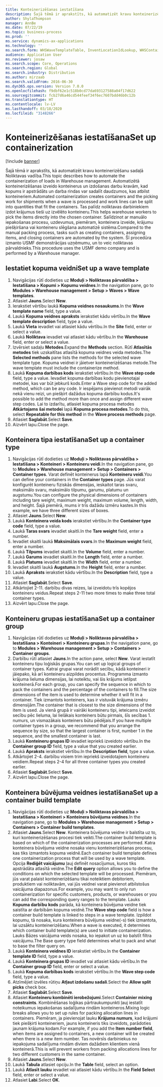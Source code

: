 ```yaml
---
title: Konteinerizēšanas iestatīšana
description: Šajā tēmā ir aprakstīts, kā automatizēt kravu konteinerizēšanu sadaļā Noliktavas vadība.
author: ShylaThompson
manager: AnnBe
ms.date: 07/22/19
ms.topic: business-process
ms.prod: ''
ms.service: dynamics-ax-applications
ms.technology: ''
ms.search.form: WHSWaveTemplateTable, InventLocationIdLookup, WHSContainerType, WHSContainerGroup, WHSContainerizationTable, WHSContainerizationBreak, WHSCreateContainerBreak
audience: Application User
ms.reviewer: josaw
ms.search.scope: Core, Operations
ms.search.region: Global
ms.search.industry: Distribution
ms.author: mirzaab
ms.search.validFrom: 2016-06-30
ms.dyn365.ops.version: Version 7.0.0
ms.openlocfilehash: f9dbf62e1c518b0cd77da693127588a04f17d622
ms.sourcegitcommit: fcb27d6a46cd544feef34f6ec7607bdd46b0c12b
ms.translationtype: HT
ms.contentlocale: lv-LV
ms.lasthandoff: 03/18/2020
ms.locfileid: "3148266"
---
```

# <a name="set-up-containerization"></a><span data-ttu-id="6e955-103">Konteinerizēšanas iestatīšana</span><span class="sxs-lookup"><span data-stu-id="6e955-103">Set up containerization</span></span>

[!include [banner](../../includes/banner.md)]

<span data-ttu-id="6e955-104">Šajā tēmā ir aprakstīts, kā automatizēt kravu konteinerizēšanu sadaļā Noliktavas vadība.</span><span class="sxs-lookup"><span data-stu-id="6e955-104">This topic describes how to automate the containerization of loads in Warehouse management.</span></span> <span data-ttu-id="6e955-105">Automatizētā konteinerizēšanas izveido konteinerus un izdošanas darbu kravām, kad kopums ir apstrādāts un darba rindas var sadalīt daudzumos, kas atbilst konteineriem.</span><span class="sxs-lookup"><span data-stu-id="6e955-105">Automated containerization creates containers and the picking work for shipments when a wave is processed and work lines can be split into quantities that fit the containers.</span></span> <span data-ttu-id="6e955-106">Tas palīdz noliktavas darbiniekiem izdot krājumus tieši uz izvēlēto konteineru.</span><span class="sxs-lookup"><span data-stu-id="6e955-106">This helps warehouse workers to pick the items directly into the chosen container.</span></span> <span data-ttu-id="6e955-107">Salīdzinot ar manuālo iepakošanas procesu, uzdevumus, piemēram, konteinera izveide, krājumu piešķiršana vai konteineru slēgšana automatizē sistēma.</span><span class="sxs-lookup"><span data-stu-id="6e955-107">Compared to the manual packing process, tasks such as creating containers, assigning items, and closing containers are automated by the system.</span></span> <span data-ttu-id="6e955-108">Šī procedūra izmanto USMF demonstrācijas uzņēmumu, un to veic noliktavas pārvaldnieks.</span><span class="sxs-lookup"><span data-stu-id="6e955-108">This procedure uses the USMF demo company and is performed by a Warehouse manager.</span></span>


## <a name="set-up-a-wave-template"></a><span data-ttu-id="6e955-109">Iestatiet kopuma veidni</span><span class="sxs-lookup"><span data-stu-id="6e955-109">Set up a wave template</span></span>
1. <span data-ttu-id="6e955-110">Navigācijas rūtī dodieties uz **Moduļi > Noliktavas pārvaldība > Iestatīšana > Kopumi > Kopumu veidnes**.</span><span class="sxs-lookup"><span data-stu-id="6e955-110">In the navigation pane, go to **Modules > Warehouse management > Setup > Waves > Wave templates**.</span></span>
2. <span data-ttu-id="6e955-111">Atlasiet **Jauns**.</span><span class="sxs-lookup"><span data-stu-id="6e955-111">Select **New**.</span></span>
3. <span data-ttu-id="6e955-112">Ierakstiet vērtību laukā **Kopuma veidnes nosaukums**.</span><span class="sxs-lookup"><span data-stu-id="6e955-112">In the **Wave template name** field, type a value.</span></span>
4. <span data-ttu-id="6e955-113">Laukā **Kopuma veidnes apraksts** ierakstiet kādu vērtību.</span><span class="sxs-lookup"><span data-stu-id="6e955-113">In the **Wave template description** field, type a value.</span></span>
5. <span data-ttu-id="6e955-114">Laukā **Vieta** ievadiet vai atlasiet kādu vērtību.</span><span class="sxs-lookup"><span data-stu-id="6e955-114">In the **Site** field, enter or select a value.</span></span>
6. <span data-ttu-id="6e955-115">Laukā **Noliktava** ievadiet vai atlasiet kādu vērtību.</span><span class="sxs-lookup"><span data-stu-id="6e955-115">In the **Warehouse** field, enter or select a value.</span></span>
7. <span data-ttu-id="6e955-116">Izvērsiet sadaļu **Metodes**.</span><span class="sxs-lookup"><span data-stu-id="6e955-116">Expand the **Methods** section.</span></span> <span data-ttu-id="6e955-117">Rūtī **Atlasītās metodes** tiek uzskaitītas atlasītā kopuma veidnes veida metodes.</span><span class="sxs-lookup"><span data-stu-id="6e955-117">The **Selected methods** pane lists the methods for the selected wave template type.</span></span> <span data-ttu-id="6e955-118">Kopuma veidnei ir jāietver konteinerizēšanas metode.</span><span class="sxs-lookup"><span data-stu-id="6e955-118">The wave template must include the containerize method.</span></span>  
8. <span data-ttu-id="6e955-119">Laukā **Kopuma darbības kods** ierakstiet vērtību.</span><span class="sxs-lookup"><span data-stu-id="6e955-119">In the **Wave step code** field, type a value.</span></span> <span data-ttu-id="6e955-120">Ievadiet kopuma darbības kodu pievienotajai metodei, kas var būt jebkurš kods.</span><span class="sxs-lookup"><span data-stu-id="6e955-120">Enter a Wave step code for the added method, which can be any code.</span></span> <span data-ttu-id="6e955-121">Ir iespējams pievienot metodi vairāk nekā vienu reizi, un piešķirt dažādus kopuma darbību kodus.</span><span class="sxs-lookup"><span data-stu-id="6e955-121">It's possible to add the method more than once and assign different wave step codes.</span></span> <span data-ttu-id="6e955-122">Lai to izdarītu, atlasiet kopuma procesa metodes **Atkārtojams šai metodei** lapā **Kopuma procesa metodes**.</span><span class="sxs-lookup"><span data-stu-id="6e955-122">To do this, select **Repeatable for this method** in the **Wave process methods** page.</span></span>  
9. <span data-ttu-id="6e955-123">Atlasiet **Saglabāt**.</span><span class="sxs-lookup"><span data-stu-id="6e955-123">Select **Save**.</span></span>
10. <span data-ttu-id="6e955-124">Aizvērt lapu.</span><span class="sxs-lookup"><span data-stu-id="6e955-124">Close the page.</span></span>

## <a name="set-up-a-container-type"></a><span data-ttu-id="6e955-125">Konteinera tipa iestatīšana</span><span class="sxs-lookup"><span data-stu-id="6e955-125">Set up a container type</span></span>
1. <span data-ttu-id="6e955-126">Navigācijas rūtī dodieties uz **Moduļi > Noliktavas pārvaldība > Iestatīšana > Konteineri > Konteineru veidi**.</span><span class="sxs-lookup"><span data-stu-id="6e955-126">In the navigation pane, go to **Modules > Warehouse management > Setup > Containers > Container types**.</span></span> <span data-ttu-id="6e955-127">Varat definēt konteinerus lapā **Konteineru veidi**.</span><span class="sxs-lookup"><span data-stu-id="6e955-127">You can define your containers in the **Container types** page.</span></span> <span data-ttu-id="6e955-128">Jūs varat konfigurēt konteineru fiziskās dimensijas, ieskaitot taras svaru, maksimālo svaru, maksimālo tilpumu, garumu, platumu un augstumu.</span><span class="sxs-lookup"><span data-stu-id="6e955-128">You can configure the physical dimensions of containers including tare weight, maximum weight, maximum volume, length, width, and height.</span></span> <span data-ttu-id="6e955-129">Šajā piemērā, mums ir trīs dažādu izmēru kastes.</span><span class="sxs-lookup"><span data-stu-id="6e955-129">In this example, we have three different sizes of boxes.</span></span>  
2. <span data-ttu-id="6e955-130">Atlasiet **Jauns**.</span><span class="sxs-lookup"><span data-stu-id="6e955-130">Select **New**.</span></span>
3. <span data-ttu-id="6e955-131">Laukā **Konteinera veida kods** ierakstiet vērtību.</span><span class="sxs-lookup"><span data-stu-id="6e955-131">In the **Container type code** field, type a value.</span></span>
4. <span data-ttu-id="6e955-132">Laukā **Taras svars** ievadiet skaitli.</span><span class="sxs-lookup"><span data-stu-id="6e955-132">In the **Tare weight** field, enter a number.</span></span>
5. <span data-ttu-id="6e955-133">Ievadiet skaitli laukā **Maksimālais svars**.</span><span class="sxs-lookup"><span data-stu-id="6e955-133">In the **Maximum weight** field, enter a number.</span></span>
6. <span data-ttu-id="6e955-134">Laukā **Tilpums** ievadiet skaitli.</span><span class="sxs-lookup"><span data-stu-id="6e955-134">In the **Volume** field, enter a number.</span></span>
7. <span data-ttu-id="6e955-135">Laukā **Garums** ievadiet skaitli.</span><span class="sxs-lookup"><span data-stu-id="6e955-135">In the **Length** field, enter a number.</span></span>
8. <span data-ttu-id="6e955-136">Laukā **Platums** ievadiet skaitli.</span><span class="sxs-lookup"><span data-stu-id="6e955-136">In the **Width** field, enter a number.</span></span>
9. <span data-ttu-id="6e955-137">Ievadiet skaitli laukā **Augstums**.</span><span class="sxs-lookup"><span data-stu-id="6e955-137">In the **Height** field, enter a number.</span></span>
10. <span data-ttu-id="6e955-138">Laukā **Apraksts** ierakstiet kādu vērtību.</span><span class="sxs-lookup"><span data-stu-id="6e955-138">In the **Description** field, type a value.</span></span>
11. <span data-ttu-id="6e955-139">Atlasiet **Saglabāt**.</span><span class="sxs-lookup"><span data-stu-id="6e955-139">Select **Save**.</span></span>
13. <span data-ttu-id="6e955-140">Atkārtojiet 2-11. darbību divas reizes, lai izveidotu trīs kopējos konteineru veidus.</span><span class="sxs-lookup"><span data-stu-id="6e955-140">Repeat steps 2-11 two more times to make three total container types.</span></span>
14. <span data-ttu-id="6e955-141">Aizvērt lapu.</span><span class="sxs-lookup"><span data-stu-id="6e955-141">Close the page.</span></span>

## <a name="set-up-a-container-group"></a><span data-ttu-id="6e955-142">Konteineru grupas iestatīšana</span><span class="sxs-lookup"><span data-stu-id="6e955-142">Set up a container group</span></span>
1. <span data-ttu-id="6e955-143">Navigācijas rūtī dodieties uz **Moduļi > Noliktavas pārvaldība > Iestatīšana > Konteineri > Konteineru grupas**.</span><span class="sxs-lookup"><span data-stu-id="6e955-143">In the navigation pane, go to **Modules > Warehouse management > Setup > Containers > Container groups**.</span></span>
2. <span data-ttu-id="6e955-144">Darbību rūtī atlasiet **Jauns**.</span><span class="sxs-lookup"><span data-stu-id="6e955-144">In the action pane, select **New**.</span></span> <span data-ttu-id="6e955-145">Varat iestatīt konteineru tipu loģiskās grupas.</span><span class="sxs-lookup"><span data-stu-id="6e955-145">You can set up logical groups of container types.</span></span> <span data-ttu-id="6e955-146">Katrai grupai varat norādīt secību, kādā konteineri ir jāiepako, kā arī konteineru aizpildes procentus. Programma izmanto krājuma lieluma dimensijas, lai noteiktu, vai šis krājums ietilpst konteinerā.</span><span class="sxs-lookup"><span data-stu-id="6e955-146">For each group, you can specify the sequence in which to pack the containers and the percentage of the containers to fill.The size dimensions of the item is used to determine whether it will fit in a container.</span></span> <span data-ttu-id="6e955-147">Tiek izmantots konteiners, kas ir vistuvāk krājuma izmēru dimensijām.</span><span class="sxs-lookup"><span data-stu-id="6e955-147">The container that is closest to the size dimensions of the item is used.</span></span> <span data-ttu-id="6e955-148">Ja vienā grupā ir vairāki konteineru tipi, ieteicams izveidot secību pēc lieluma, lai lielākais konteiners būtu pirmais, šīs secības 1. numurs, un vismazākais konteiners būtu pēdējais.</span><span class="sxs-lookup"><span data-stu-id="6e955-148">If you have multiple container types in a group, we recommend that you arrange the sequence by size, so that the largest container is first, number 1 in the sequence, and the smallest container is last.</span></span>    
3. <span data-ttu-id="6e955-149">Laukā **Konteineru grupas ID** ievadiet iepriekš izveidoto vērtību.</span><span class="sxs-lookup"><span data-stu-id="6e955-149">In the **Container group ID** field, type a value that you created earlier.</span></span>
4. <span data-ttu-id="6e955-150">Laukā **Apraksts** ierakstiet vērtību.</span><span class="sxs-lookup"><span data-stu-id="6e955-150">In the **Description field**, type a value.</span></span>
5. <span data-ttu-id="6e955-151">Atkārtojiet 2-4. darbību visiem trim iepriekš izveidotajiem konteineru veidiem.</span><span class="sxs-lookup"><span data-stu-id="6e955-151">Repeat steps 2-4 for all three container types you created earlier.</span></span>
6. <span data-ttu-id="6e955-152">Atlasiet **Saglabāt**.</span><span class="sxs-lookup"><span data-stu-id="6e955-152">Select **Save**.</span></span>
7. <span data-ttu-id="6e955-153">Aizvērt lapu.</span><span class="sxs-lookup"><span data-stu-id="6e955-153">Close the page.</span></span>

## <a name="set-up-a-container-build-template"></a><span data-ttu-id="6e955-154">Konteinera būvējuma veidnes iestatīšana</span><span class="sxs-lookup"><span data-stu-id="6e955-154">Set up a container build template</span></span>
1. <span data-ttu-id="6e955-155">Navigācijas rūtī dodieties uz **Moduļi > Noliktavas pārvaldība > Iestatīšana > Konteineri > Konteinera būvējuma veidnes**.</span><span class="sxs-lookup"><span data-stu-id="6e955-155">In the navigation pane, go to **Modules > Warehouse management > Setup > Containers > Container build templates**.</span></span>
2. <span data-ttu-id="6e955-156">Atlasiet **Jauns**.</span><span class="sxs-lookup"><span data-stu-id="6e955-156">Select **New**.</span></span> <span data-ttu-id="6e955-157">Konteinera būvējuma veidne ir balstīta uz to, kuri konteinerizēšanas procesi tiek veikti.</span><span class="sxs-lookup"><span data-stu-id="6e955-157">The container build template is based on which of the containerization processes are performed.</span></span> <span data-ttu-id="6e955-158">Katra konteinera būvējuma veidne nosaka vienu konteinerizēšanas procesu, kas tiks izmantots kopuma veidnē.</span><span class="sxs-lookup"><span data-stu-id="6e955-158">Each container build template defines one containerization process that will be used by a wave template.</span></span> <span data-ttu-id="6e955-159">Opcija **Rediģēt vaicājumu** ļauj definēt nosacījumus, kuros tiks apstrādāta atlasītā veidne.</span><span class="sxs-lookup"><span data-stu-id="6e955-159">The **Edit query** option allows you to define the conditions on which the selected template will be processed.</span></span> <span data-ttu-id="6e955-160">Piemēram, jūs varat palaist konteinerizēšanu tikai noteiktiem debitoriem, produktiem vai noliktavām, vai jūs veidnei varat pievienot atbilstošus vaicājuma diapazonus.</span><span class="sxs-lookup"><span data-stu-id="6e955-160">For example, you may want to only run containerization for specific customers, products, or warehouses or you can add the corresponding query ranges to the template.</span></span> <span data-ttu-id="6e955-161">Lauks **Kopuma darbību kods** parāda, kā konteinera būvējuma veidne tiek saistīta ar darbībām kopuma veidnē.</span><span class="sxs-lookup"><span data-stu-id="6e955-161">The **Wave step code** field is how a container build template is linked to steps in a wave template.</span></span> <span data-ttu-id="6e955-162">Izpildot kopumu, tā nosaka, kura konteinera būvējuma veidne(-s) tiek izmantota, lai uzsāktu konteinerizēšanu.</span><span class="sxs-lookup"><span data-stu-id="6e955-162">When a wave is executed, it determines which container build template(s) are used to initiate containerization.</span></span> <span data-ttu-id="6e955-163">Lauks Bāzes vaicājuma veids nosaka, ko iepakot un uz ko balstīt filtra vaicājumu.</span><span class="sxs-lookup"><span data-stu-id="6e955-163">The Base query type field determines what to pack and what to base the filter query on.</span></span> 
3. <span data-ttu-id="6e955-164">Laukā **Konteinera veidnes ID** ierakstiet vērtību.</span><span class="sxs-lookup"><span data-stu-id="6e955-164">In the **Container template ID** field, type a value.</span></span>
4. <span data-ttu-id="6e955-165">Laukā **Konteinera grupas ID** ievadiet vai atlasiet kādu vērtību.</span><span class="sxs-lookup"><span data-stu-id="6e955-165">In the **Container group ID** field, enter or select a value.</span></span>
5. <span data-ttu-id="6e955-166">Laukā **Kopuma darbības kods** ierakstiet vērtību.</span><span class="sxs-lookup"><span data-stu-id="6e955-166">In the **Wave step code** field, type a value.</span></span>
6. <span data-ttu-id="6e955-167">Atzīmējiet izvēles rūtiņu **Atļaut izdošanu sadali**.</span><span class="sxs-lookup"><span data-stu-id="6e955-167">Select the **Allow split picks** check box.</span></span>
7. <span data-ttu-id="6e955-168">Atlasiet **Saglabāt**.</span><span class="sxs-lookup"><span data-stu-id="6e955-168">Select **Save**.</span></span>
8. <span data-ttu-id="6e955-169">Atlasiet **Konteineru kombinēti ierobežojumi**.</span><span class="sxs-lookup"><span data-stu-id="6e955-169">Select **Containier mixing constraints**.</span></span> <span data-ttu-id="6e955-170">Kombinēšanas loģikas pārtraukumpunkti ļauj iestatīt noteikumus iepakošanas sadalījuma rindām konteineros.</span><span class="sxs-lookup"><span data-stu-id="6e955-170">Mixing logic breaks allows you to set up rules for packing allocation lines in containers.</span></span> <span data-ttu-id="6e955-171">Piemēram, ja pievienojat lauku **Krājuma numurs**, kad krājumi tiek piešķirti konteineriem, jauns konteineris tiks izveidots, parādoties jaunam krājuma kodam.</span><span class="sxs-lookup"><span data-stu-id="6e955-171">For example, if you add the **Item number field**, when items are assigned to containers, a new container will be created when there is a new item number.</span></span> <span data-ttu-id="6e955-172">Tas novērsīs darbiniekus no iepakojuma sadalījuma rindām diviem dažādiem klientiem vienā konteinerā.</span><span class="sxs-lookup"><span data-stu-id="6e955-172">This is will prevent workers from packing allocations lines for two different customers in the same container.</span></span>  
9. <span data-ttu-id="6e955-173">Atlasiet **Jauns**.</span><span class="sxs-lookup"><span data-stu-id="6e955-173">Select **New**.</span></span>
10. <span data-ttu-id="6e955-174">Laukā **Tabula** atlasiet opciju.</span><span class="sxs-lookup"><span data-stu-id="6e955-174">In the **Table** field, select an option.</span></span>
11. <span data-ttu-id="6e955-175">Laukā **Atlasīt lauku** ievadiet vai atlasiet kādu vērtību.</span><span class="sxs-lookup"><span data-stu-id="6e955-175">In the **Field Select** field, enter or select a value.</span></span>
12. <span data-ttu-id="6e955-176">Atlasiet **Labi**.</span><span class="sxs-lookup"><span data-stu-id="6e955-176">Select **OK**.</span></span>

